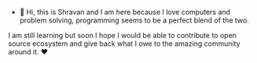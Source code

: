 - 👋 Hi, this is Shravan and I am here because I love computers and problem solving, programming seems to be a perfect blend of the two.

I am still learning but soon I hope I would be able to contribute to open source ecosystem and give back what I owe to the amazing community around it. ❤️


<!---
sky-wa1ker/sky-wa1ker is a ✨ special ✨ repository because its `README.md` (this file) appears on your GitHub profile.
You can click the Preview link to take a look at your changes.
--->
